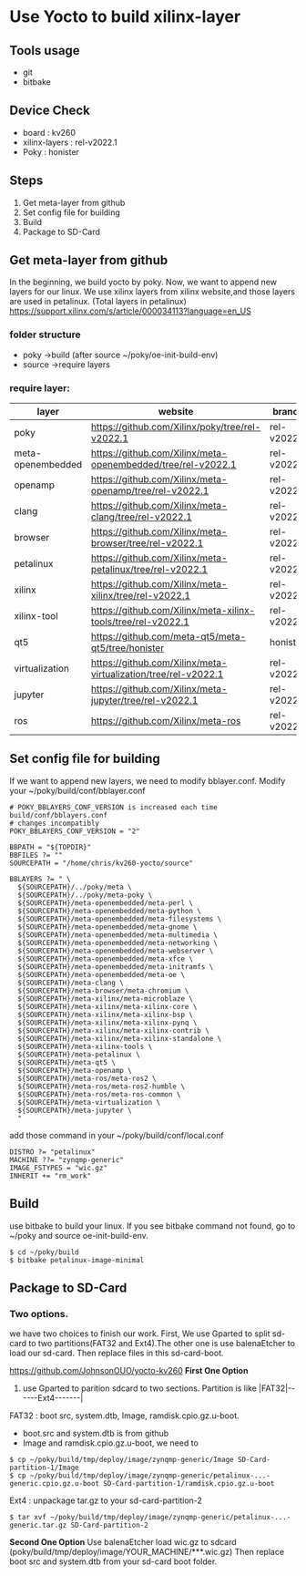 # Use Yocto to build xilinx-layer

## Tools usage
* git
* bitbake

##  Device Check
* board : kv260
* xilinx-layers : rel-v2022.1
* Poky : honister

## Steps

1. Get meta-layer from github
2. Set config file for building
3. Build
4. Package to SD-Card

## Get meta-layer from github
In the beginning, we build yocto by poky. Now, we want to append new layers for our linux. We use xilinx layers from xilinx website,and those layers are used in petalinux.
(Total layers in petalinux)
https://support.xilinx.com/s/article/000034113?language=en_US
### folder structure
*  poky
 ->build (after source ~/poky/oe-init-build-env)
* source
 ->require layers
 ### require layer:

| layer | website | branch |
| -------- | -------- | -------- |
| poky     | https://github.com/Xilinx/poky/tree/rel-v2022.1     | rel-v2022.1     |
|  meta-openembedded      | https://github.com/Xilinx/meta-openembedded/tree/rel-v2022.1     | rel-v2022.1     || -------- | -------- | -------- |
| openamp     | https://github.com/Xilinx/meta-openamp/tree/rel-v2022.1    | rel-v2022.1     || -------- | -------- | -------- |
| clang     | https://github.com/Xilinx/meta-clang/tree/rel-v2022.1     | rel-v2022.1     || -------- | -------- | -------- |
| browser     | https://github.com/Xilinx/meta-browser/tree/rel-v2022.1    | rel-v2022.1     || -------- | -------- | -------- |
| petalinux     | https://github.com/Xilinx/meta-petalinux/tree/rel-v2022.1     | rel-v2022.1     || -------- | -------- | -------- |
| xilinx     | https://github.com/Xilinx/meta-xilinx/tree/rel-v2022.1     | rel-v2022.1     || -------- | -------- | -------- |
| xilinx-tool     | https://github.com/Xilinx/meta-xilinx-tools/tree/rel-v2022.1    | rel-v2022.1     |
|qt5|https://github.com/meta-qt5/meta-qt5/tree/honister|honister
|virtualization|https://github.com/Xilinx/meta-virtualization/tree/rel-v2022.1|rel-v2022.1|
|jupyter|https://github.com/Xilinx/meta-jupyter/tree/rel-v2022.1|rel-v2022.1|
|ros|https://github.com/Xilinx/meta-ros|rel-v2022.1|
## Set config file for building
If we want to append new layers, we need to modify bblayer.conf.
Modify your ~/poky/build/conf/bblayer.conf
```
# POKY_BBLAYERS_CONF_VERSION is increased each time build/conf/bblayers.conf
# changes incompatibly   
POKY_BBLAYERS_CONF_VERSION = "2"

BBPATH = "${TOPDIR}"
BBFILES ?= ""
SOURCEPATH = "/home/chris/kv260-yocto/source"

BBLAYERS ?= " \
  ${SOURCEPATH}/../poky/meta \
  ${SOURCEPATH}/../poky/meta-poky \
  ${SOURCEPATH}/meta-openembedded/meta-perl \
  ${SOURCEPATH}/meta-openembedded/meta-python \
  ${SOURCEPATH}/meta-openembedded/meta-filesystems \
  ${SOURCEPATH}/meta-openembedded/meta-gnome \
  ${SOURCEPATH}/meta-openembedded/meta-multimedia \
  ${SOURCEPATH}/meta-openembedded/meta-networking \
  ${SOURCEPATH}/meta-openembedded/meta-webserver \
  ${SOURCEPATH}/meta-openembedded/meta-xfce \
  ${SOURCEPATH}/meta-openembedded/meta-initramfs \
  ${SOURCEPATH}/meta-openembedded/meta-oe \
  ${SOURCEPATH}/meta-clang \
  ${SOURCEPATH}/meta-browser/meta-chromium \
  ${SOURCEPATH}/meta-xilinx/meta-microblaze \
  ${SOURCEPATH}/meta-xilinx/meta-xilinx-core \
  ${SOURCEPATH}/meta-xilinx/meta-xilinx-bsp \
  ${SOURCEPATH}/meta-xilinx/meta-xilinx-pynq \
  ${SOURCEPATH}/meta-xilinx/meta-xilinx-contrib \
  ${SOURCEPATH}/meta-xilinx/meta-xilinx-standalone \
  ${SOURCEPATH}/meta-xilinx-tools \
  ${SOURCEPATH}/meta-petalinux \
  ${SOURCEPATH}/meta-qt5 \
  ${SOURCEPATH}/meta-openamp \
  ${SOURCEPATH}/meta-ros/meta-ros2 \
  ${SOURCEPATH}/meta-ros/meta-ros2-humble \
  ${SOURCEPATH}/meta-ros/meta-ros-common \
  ${SOURCEPATH}/meta-virtualization \
  ${SOURCEPATH}/meta-jupyter \
  "
```
add those command in your ~/poky/build/conf/local.conf
```
DISTRO ?= "petalinux"
MACHINE ??= "zynqmp-generic"
IMAGE_FSTYPES = "wic.gz"
INHERIT += "rm_work"
```

## Build 
use bitbake to build your linux.
If you see bitbake command not found, go to ~/poky and source oe-init-build-env.
```
$ cd ~/poky/build
$ bitbake petalinux-image-minimal
```
## Package to SD-Card
### Two options.
we have two choices to finish our work.
First, We use Gparted to split sd-card to two partitions(FAT32 and Ext4).The other one is use balenaEtcher to load our sd-card. Then replace files in this sd-card-boot.

https://github.com/JohnsonOUO/yocto-kv260
**First One Option**
1. use Gparted to parition sdcard to two sections.
Partition is like |FAT32|------Ext4-------|

FAT32 : boot src, system.dtb, Image, ramdisk.cpio.gz.u-boot.
* boot.src and system.dtb is from github
* Image and ramdisk.cpio.gz.u-boot, we need to
```
$ cp ~/poky/build/tmp/deploy/image/zynqmp-generic/Image SD-Card-partition-1/Image
$ cp ~/poky/build/tmp/deploy/image/zynqmp-generic/petalinux-...-generic.cpio.gz.u-boot SD-Card-partition-1/ramdisk.cpio.gz.u-boot
```
Ext4 :
unpackage tar.gz to your sd-card-partition-2
```
$ tar xvf ~/poky/build/tmp/deploy/image/zynqmp-generic/petalinux-...-generic.tar.gz SD-Card-partition-2
```
**Second One Option**
Use balenaEtcher load wic.gz to sdcard
(poky/build/tmp/deploy/image/YOUR_MACHINE/***.wic.gz)
Then replace boot src and system.dtb from your sd-card boot folder.